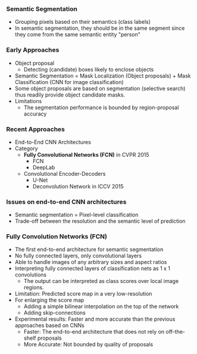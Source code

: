 ### Semantic Segmentation

* Grouping pixels based on their semantics (class labels)
* In semantic segmentation, they should be in the same segment since they come from the same semantic entity "person"

### Early Approaches

* Object proposal
  * Detecting (candidate) boxes likely to enclose objects
* Semantic Segmentation = Mask Localization (Object proposals) + Mask Classification (CNN for image classification)
* Some object proposals are based on segmentation (selective search) thus readily provide object candidate masks.
* Limitations
  * The segmentation performance is bounded by region-proposal accuracy

### Recent Approaches

* End-to-End CNN Architectures
* Category
  * <b>Fully Convolutional Networks (FCN)</b> in CVPR 2015
    * FCN
    * DeepLab
  * Convolutional Encoder-Decoders
    * U-Net
    * Deconvolution Network in ICCV 2015

### Issues on end-to-end CNN architectures

* Semantic segmentation = Pixel-level classification
* Trade-off between the resolution and the semantic level of prediction

### Fully Convolution Networks (FCN)

* The first end-to-end architecture for semantic segmentation
* No fully connected layers, only convolutional layers
* Able to handle images of any arbitrary sizes and aspect ratios
* Interpreting fully connected layers of classification nets as 1 x 1 convolutions
  * The output can be interpreted as class scores over local image regions.
* Limitation: Predicted score map in a very low-resolution
* For enlarging the score map
  * Adding a simple bilinear interpolation on the top of the network
  * Adding skip-connections
* Experimental results: Faster and more accurate than the previous approaches based on CNNs
  * Faster: The end-to-end architecture that does not rely on off-the-shelf proposals
  * More Accurate: Not bounded by quality of proposals
